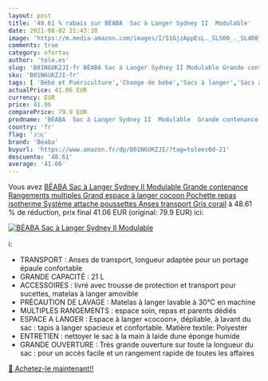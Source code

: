 ```yaml
---
layout: post
title: '48.61 % rabais sur BÉABA  Sac à Langer Sydney II  Modulable'
date: 2021-08-02 21:43:10
image: 'https://m.media-amazon.com/images/I/51GjzAppEsL._SL500_._SL400_.jpg'
comments: true
category: ofertas
author: 'tole.es'
slug: 'B01N6UKZJI-fr BÉABA Sac à Langer Sydney II Modulable Grande contenance...'
sku: 'B01N6UKZJI-fr'
tags: [ 'Bébé et Puériculture','Change de bébé','Sacs à langer','Sacs à langer bandoulière','béaba', ]
actualPrice: 41.06 EUR
currency: EUR
price: 41.06
comparePrice: 79.9 EUR
prodname: 'BÉABA  Sac à Langer Sydney II  Modulable  Grande contenance  Rangements multiples  Grand espace à langer cocoon  Pochette repas isotherme  Système attache poussettes  Anses transport  Gris corail'
country: 'fr'
flag: '🇫🇷'
brand: 'Béaba'
buyurl: 'https://www.amazon.fr/dp/B01N6UKZJI/?tag=tolees0d-21'
descuento: '48.61'
average: '41.06'
---
```


Vous avez [BÉABA  Sac à Langer Sydney II  Modulable  Grande contenance  Rangements multiples  Grand espace à langer cocoon  Pochette repas isotherme  Système attache poussettes  Anses transport  Gris corail](https://www.amazon.fr/dp/B01N6UKZJI/?tag=tolees0d-21)  à  48.61 % de réduction, prix final  41.06 EUR (original: 79.9 EUR) ici:

[![BÉABA  Sac à Langer Sydney II  Modulable](https://m.media-amazon.com/images/I/51GjzAppEsL._SL500_._SL400_.jpg)](https://www.amazon.fr/dp/B01N6UKZJI/?tag=tolees0d-21)

ℹ️:

- TRANSPORT : Anses de transport, longueur adaptée pour un portage épaule confortable
- GRANDE CAPACITÉ : 21 L
- ACCESSOIRES : livré avec trousse de protection et transport pour sucettes, matelas à langer amovible
- PRÉCAUTION DE LAVAGE : Matelas à langer lavable à 30°C en machine
- MULTIPLES RANGEMENTS : espace soin, repas et parents dédiés
- ESPACE A LANGER : Espace à langer «cocoon», dépliable, à lavant du sac : tapis à langer spacieux et confortable. Matière textile: Polyester
- ENTRETIEN : nettoyer le sac à la main à laide dune éponge humide
- GRANDE OUVERTURE : Très grande ouverture sur toute la longueur du sac : pour un accès facile et un rangement rapide de toutes les affaires

[🛒 Achetez-le maintenant!!](https://www.amazon.fr/dp/B01N6UKZJI/?tag=tolees0d-21)
